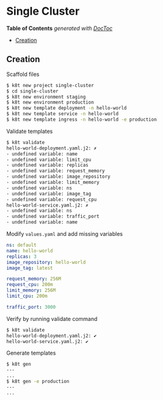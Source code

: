 # Single Cluster

<!-- START doctoc generated TOC please keep comment here to allow auto update -->
<!-- DON'T EDIT THIS SECTION, INSTEAD RE-RUN doctoc TO UPDATE -->
**Table of Contents**  *generated with [DocToc](https://github.com/thlorenz/doctoc)*

- [Creation](#creation)

<!-- END doctoc generated TOC please keep comment here to allow auto update -->

## Creation

Scaffold files

```bash
$ k8t new project single-cluster
$ cd single-cluster
$ k8t new environment staging
$ k8t new environment production
$ k8t new template deployment -n hello-world
$ k8t new template service -n hello-world
$ k8t new template ingress -n hello-world -e production
```

Validate templates

```bash
$ k8t validate
hello-world-deployment.yaml.j2: ✗
- undefined variable: name
- undefined variable: limit_cpu
- undefined variable: replicas
- undefined variable: request_memory
- undefined variable: image_repository
- undefined variable: limit_memory
- undefined variable: ns
- undefined variable: image_tag
- undefined variable: request_cpu
hello-world-service.yaml.j2: ✗
- undefined variable: ns
- undefined variable: traffic_port
- undefined variable: name
```

Modify `values.yaml` and add missing variables

```yaml
ns: default
name: hello-world
replicas: 3
image_repository: hello-world
image_tag: latest

request_memory: 256M
request_cpu: 200m
limit_memory: 256M
limit_cpu: 200m

traffic_port: 3000
```

Verify by running validate command

```bash
$ k8t validate
hello-world-deployment.yaml.j2: ✔
hello-world-service.yaml.j2: ✔
```

Generate templates

```bash
$ k8t gen
---
...
$ k8t gen -e production
---
...
```
